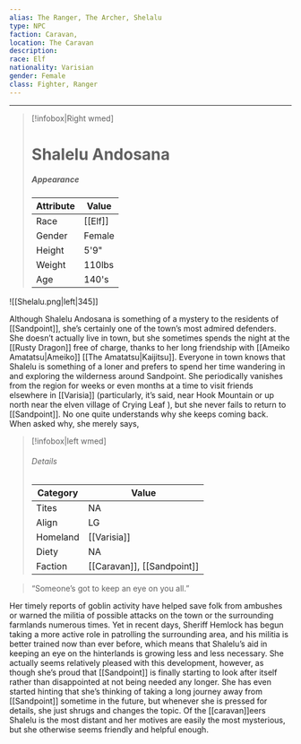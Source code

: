 ```yaml
---
alias: The Ranger, The Archer, Shelalu
type: NPC 
faction: Caravan,
location: The Caravan 
description:  
race: Elf
nationality: Varisian
gender: Female
class: Fighter, Ranger
---
```

---

> [!infobox|Right wmed]
> # Shalelu Andosana
> ##### Appearance
> | Attribute |  Value
> | ---- | ---- |
> | Race | [[Elf]] |
> | Gender | Female |
> | Height | 5'9" |
> | Weight | 110lbs |
> | Age | 140's |


![[Shelalu.png|left|345]]


Although Shalelu Andosana is something of a mystery to the residents of [[Sandpoint]], she’s certainly one of the town’s most admired defenders. She doesn’t actually live in town, but she sometimes spends the night at the [[Rusty Dragon]] free of charge, thanks to her long friendship with [[Ameiko Amatatsu|Ameiko]] [[The Amatatsu|Kaijitsu]]. Everyone in town knows that Shalelu is something of a loner and prefers to spend her time wandering in and exploring the wilderness around Sandpoint. She periodically vanishes from the region for weeks or even months at a time to visit friends elsewhere in [[Varisia]] (particularly, it’s said, near Hook Mountain or up north near the elven village of Crying Leaf ), but she never fails to return to [[Sandpoint]]. No one quite understands why she keeps coming back. When asked why, she merely says,

> [!infobox|left wmed]
> ###### Details
> | Category | Value
> | ---- | ---- |
> | Tites | NA |
> | Align | LG |
> | Homeland | [[Varisia]] |
> | Diety | NA |
> | Faction | [[Caravan]], [[Sandpoint]] |


>“Someone’s got to keep an eye on you all.”

Her timely reports of goblin activity have helped save folk from ambushes or warned the militia of possible attacks on the town or the surrounding farmlands numerous times. Yet in recent days, Sheriff Hemlock has begun taking a more active role in patrolling the surrounding area, and his militia is better trained now than ever before, which means that Shalelu’s aid in keeping an eye on the hinterlands is growing less and less necessary. She actually seems relatively pleased with this development, however, as though she’s proud that [[Sandpoint]] is finally starting to look after itself rather than disappointed at not being needed any longer. She has even started hinting that she’s thinking of taking a long journey away from [[Sandpoint]] sometime in the future, but whenever she is pressed for details, she just shrugs and changes the topic. Of the [[caravan]]eers Shalelu is the most distant and her motives are easily the most mysterious, but she otherwise seems friendly and helpful enough.